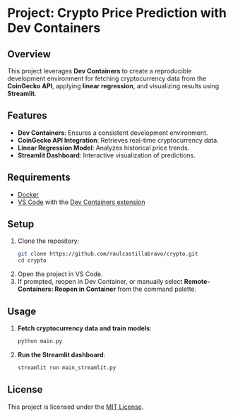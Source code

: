 # Project: Crypto Price Prediction with Dev Containers

## Overview

This project leverages **Dev Containers** to create a reproducible development environment for fetching cryptocurrency data from the **CoinGecko API**, applying **linear regression**, and visualizing results using **Streamlit**.

## Features

- **Dev Containers**: Ensures a consistent development environment.
- **CoinGecko API Integration**: Retrieves real-time cryptocurrency data.
- **Linear Regression Model**: Analyzes historical price trends.
- **Streamlit Dashboard**: Interactive visualization of predictions.

## Requirements

- [Docker](https://www.docker.com/)
- [VS Code](https://code.visualstudio.com/) with the [Dev Containers extension](https://marketplace.visualstudio.com/items?itemName=ms-vscode-remote.remote-containers)

## Setup

1. Clone the repository:
   ```bash
   git clone https://github.com/raulcastillabravo/crypto.git
   cd crypto
   ```
2. Open the project in VS Code.
3. If prompted, reopen in Dev Container, or manually select **Remote-Containers: Reopen in Container** from the command palette.

## Usage

1. **Fetch cryptocurrency data and train models**:
   ```bash
   python main.py
   ```
2. **Run the Streamlit dashboard**:
   ```bash
   streamlit run main_streamlit.py
   ```

## License

This project is licensed under the [MIT License](LICENSE).
